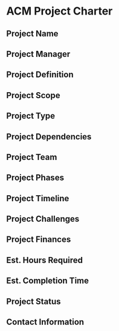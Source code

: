 # ACM Project Charter

## Project Name
## Project Manager
## Project Definition
## Project Scope
## Project Type
## Project Dependencies
## Project Team
## Project Phases
## Project Timeline
## Project Challenges
## Project Finances
## Est. Hours Required
## Est. Completion Time
## Project Status
## Contact Information